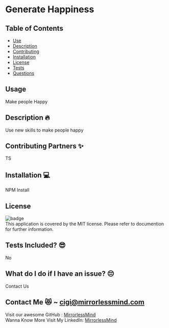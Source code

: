 
  <h1> Generate Happiness </h1>


## Table of Contents
- [Use](#use)
- [Description](#description)
- [Contributing](#contributing)
- [Installation](#installation)
- [License](#license)
- [Tests](#tests)
- [Questions](#questions)
## Usage
Make people Happy

## Description 🔥
Use new skills to make people happy

## Contributing Partners ✨
TS

## Installation 💻
NPM Install

## License 
![badge](https://img.shields.io/badge/license-MIT-blue)
<br />
This application is covered by the MIT license. Please refer to documention for further information.

## Tests Included? 😎
No

## What do I do if I have an issue? 😔
Contact Us<br />

## Contact Me 😻 ~ cigi@mirrorlessmind.com<br />


Visit our awesome GitHub : [MirrorlessMind](https://github.com/MirrorlessMind)<br />
Wanna Know More Visit My LinkedIn: [MirrorlessMind](https://linkedIn.com/MirrorlessMind)<br />
